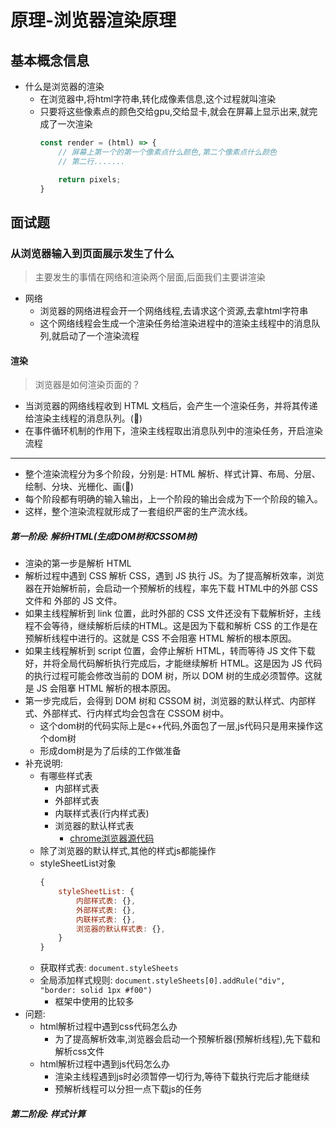 # 原理-浏览器渲染原理

## 基本概念信息
- 什么是浏览器的渲染
  - 在浏览器中,将html字符串,转化成像素信息,这个过程就叫渲染
  - 只要将这些像素点的颜色交给gpu,交给显卡,就会在屏幕上显示出来,就完成了一次渲染
    ```js
    const render = (html) => {
        // 屏幕上第一个的第一个像素点什么颜色,第二个像素点什么颜色
        // 第二行.......

        return pixels;
    }
    ```

## 面试题
### 从浏览器输入到页面展示发生了什么
> 主要发生的事情在网络和渲染两个层面,后面我们主要讲渲染
- 网络
  - 浏览器的网络进程会开一个网络线程,去请求这个资源,去拿html字符串
  - 这个网络线程会生成一个渲染任务给渲染进程中的渲染主线程中的消息队列,就启动了一个渲染流程

#### 渲染
> 浏览器是如何渲染页面的？
- 当浏览器的网络线程收到 HTML 文档后，会产生一个渲染任务，并将其传递给渲染主线程的消息队列。(🌟)
- 在事件循环机制的作用下，渲染主线程取出消息队列中的渲染任务，开启渲染流程
- ---
- 整个渲染流程分为多个阶段，分别是: HTML 解析、样式计算、布局、分层、绘制、分块、光栅化、画(🌟)
- 每个阶段都有明确的输入输出，上一个阶段的输出会成为下一个阶段的输入。
- 这样，整个渲染流程就形成了一套组织严密的生产流水线。

##### 第一阶段: 解析HTML(生成DOM树和CSSOM树)
- 渲染的第一步是解析 HTML
- 解析过程中遇到 CSS 解析 CSS，遇到 JS 执行 JS。为了提高解析效率，浏览器在开始解析前，会启动一个预解析的线程，率先下载 HTML中的外部 CSS 文件和 外部的 JS 文件。
- 如果主线程解析到 link 位置，此时外部的 CSS 文件还没有下载解析好，主线程不会等待，继续解析后续的HTML。这是因为下载和解析 CSS 的工作是在预解析线程中进行的。这就是 CSS 不会阻塞 HTML 解析的根本原因。
- 如果主线程解析到 script 位置，会停止解析 HTML，转而等待 JS 文件下载好，并将全局代码解析执行完成后，才能继续解析 HTML。这是因为 JS 代码的执行过程可能会修改当前的 DOM 树，所以 DOM 树的生成必须暂停。这就是 JS 会阻搴 HTML 解析的根本原因。
- 第一步完成后，会得到 DOM 树和 CSSOM 树，浏览器的默认样式、内部样式、外部样式、行内样式均会包含在 CSSOM 树中。
  - 这个dom树的代码实际上是c++代码,外面包了一层,js代码只是用来操作这个dom树
  - 形成dom树是为了后续的工作做准备
- 补充说明: 
  - 有哪些样式表
    - 内部样式表
    - 外部样式表
    - 内联样式表(行内样式表)
    - 浏览器的默认样式表
      - [chrome浏览器源代码](https://github.com/chromium/chromium/blob/main/third_party/blink/renderer/core/html/resources/html.css) 
  - 除了浏览器的默认样式,其他的样式js都能操作
  - styleSheetList对象
    ```js
    {
        styleSheetList: {
            内部样式表: {},
            外部样式表: {},
            内联样式表: {},
            浏览器的默认样式表: {},
        }
    }
    ```
  - 获取样式表: `document.styleSheets`
  - 全局添加样式规则: `document.styleSheets[0].addRule("div", "border: solid 1px #f00")`
    - 框架中使用的比较多
- 问题: 
  - html解析过程中遇到css代码怎么办
    - 为了提高解析效率,浏览器会启动一个预解析器(预解析线程),先下载和解析css文件
  - html解析过程中遇到js代码怎么办
    - 渲染主线程遇到js时必须暂停一切行为,等待下载执行完后才能继续
    - 预解析线程可以分担一点下载js的任务

##### 第二阶段: 样式计算